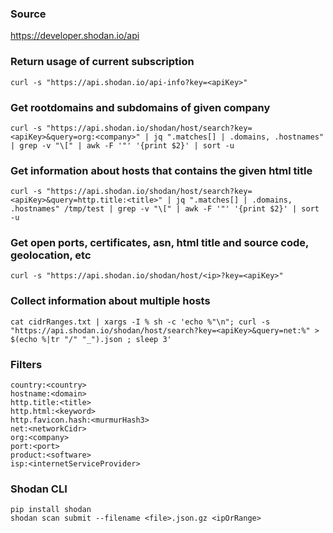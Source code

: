 ### Source
https://developer.shodan.io/api

### Return usage of current subscription
```
curl -s "https://api.shodan.io/api-info?key=<apiKey>"
```

### Get rootdomains and subdomains of given company
```
curl -s "https://api.shodan.io/shodan/host/search?key=<apiKey>&query=org:<company>" | jq ".matches[] | .domains, .hostnames" | grep -v "\[" | awk -F '"' '{print $2}' | sort -u
```

### Get information about hosts that contains the given html title
```
curl -s "https://api.shodan.io/shodan/host/search?key=<apiKey>&query=http.title:<title>" | jq ".matches[] | .domains, .hostnames" /tmp/test | grep -v "\[" | awk -F '"' '{print $2}' | sort -u
```

### Get open ports, certificates, asn, html title and source code, geolocation, etc
```
curl -s "https://api.shodan.io/shodan/host/<ip>?key=<apiKey>"
```

### Collect information about multiple hosts
```
cat cidrRanges.txt | xargs -I % sh -c 'echo %"\n"; curl -s "https://api.shodan.io/shodan/host/search?key=<apiKey>&query=net:%" > $(echo %|tr "/" "_").json ; sleep 3'
```

### Filters
```
country:<country>
hostname:<domain>
http.title:<title>
http.html:<keyword>
http.favicon.hash:<murmurHash3>
net:<networkCidr>
org:<company>
port:<port>
product:<software>
isp:<internetServiceProvider>
```

### Shodan CLI
```
pip install shodan
shodan scan submit --filename <file>.json.gz <ipOrRange>
```

